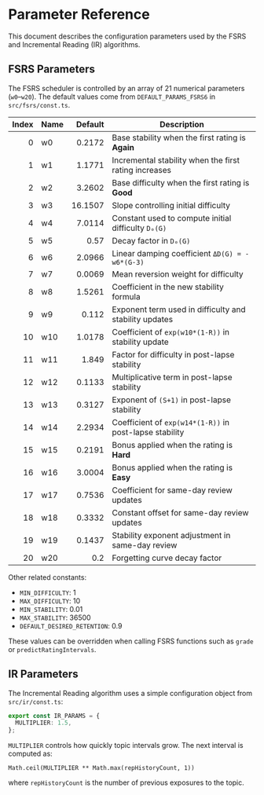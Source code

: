 # Parameter Reference

This document describes the configuration parameters used by the FSRS and Incremental Reading (IR) algorithms.

## FSRS Parameters

The FSRS scheduler is controlled by an array of 21 numerical parameters (`w0`&ndash;`w20`). The default values come from `DEFAULT_PARAMS_FSRS6` in `src/fsrs/const.ts`.

| Index | Name | Default | Description |
|------:|------|--------:|-------------|
| 0 | w0 | 0.2172 | Base stability when the first rating is **Again** |
| 1 | w1 | 1.1771 | Incremental stability when the first rating increases |
| 2 | w2 | 3.2602 | Base difficulty when the first rating is **Good** |
| 3 | w3 | 16.1507 | Slope controlling initial difficulty |
| 4 | w4 | 7.0114 | Constant used to compute initial difficulty `D₀(G)` |
| 5 | w5 | 0.57 | Decay factor in `D₀(G)` |
| 6 | w6 | 2.0966 | Linear damping coefficient `ΔD(G) = -w6*(G-3)` |
| 7 | w7 | 0.0069 | Mean reversion weight for difficulty |
| 8 | w8 | 1.5261 | Coefficient in the new stability formula |
| 9 | w9 | 0.112 | Exponent term used in difficulty and stability updates |
| 10 | w10 | 1.0178 | Coefficient of `exp(w10*(1-R))` in stability update |
| 11 | w11 | 1.849 | Factor for difficulty in post-lapse stability |
| 12 | w12 | 0.1133 | Multiplicative term in post-lapse stability |
| 13 | w13 | 0.3127 | Exponent of `(S+1)` in post-lapse stability |
| 14 | w14 | 2.2934 | Coefficient of `exp(w14*(1-R))` in post-lapse stability |
| 15 | w15 | 0.2191 | Bonus applied when the rating is **Hard** |
| 16 | w16 | 3.0004 | Bonus applied when the rating is **Easy** |
| 17 | w17 | 0.7536 | Coefficient for same-day review updates |
| 18 | w18 | 0.3332 | Constant offset for same-day review updates |
| 19 | w19 | 0.1437 | Stability exponent adjustment in same-day review |
| 20 | w20 | 0.2 | Forgetting curve decay factor |

Other related constants:

- `MIN_DIFFICULTY`: 1
- `MAX_DIFFICULTY`: 10
- `MIN_STABILITY`: 0.01
- `MAX_STABILITY`: 36500
- `DEFAULT_DESIRED_RETENTION`: 0.9

These values can be overridden when calling FSRS functions such as `grade` or `predictRatingIntervals`.

## IR Parameters

The Incremental Reading algorithm uses a simple configuration object from `src/ir/const.ts`:

```ts
export const IR_PARAMS = {
  MULTIPLIER: 1.5,
};
```

`MULTIPLIER` controls how quickly topic intervals grow. The next interval is computed as:

```
Math.ceil(MULTIPLIER ** Math.max(repHistoryCount, 1))
```

where `repHistoryCount` is the number of previous exposures to the topic.
